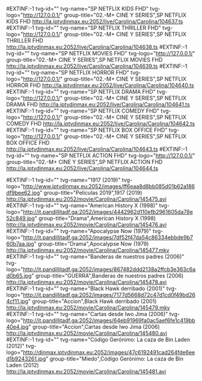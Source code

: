 #EXTINF:-1 tvg-id="" tvg-name="SP NETFLIX KIDS FHD" tvg-logo="http://127.0.0.1/" group-title="02.-M+ CINE Y SERIES",SP NETFLIX KIDS FHD
http://la.iptvdinmax.eu:2052/live/Carolina/Carolina/104637.ts
#EXTINF:-1 tvg-id="" tvg-name="SP NETFLIX THRILLER FHD" tvg-logo="http://127.0.0.1/" group-title="02.-M+ CINE Y SERIES",SP NETFLIX THRILLER FHD
http://la.iptvdinmax.eu:2052/live/Carolina/Carolina/104638.ts
#EXTINF:-1 tvg-id="" tvg-name="SP NETFLIX MOVIES FHD" tvg-logo="http://127.0.0.1/" group-title="02.-M+ CINE Y SERIES",SP NETFLIX MOVIES FHD
http://la.iptvdinmax.eu:2052/live/Carolina/Carolina/104639.ts
#EXTINF:-1 tvg-id="" tvg-name="SP NETFLIX HORROR FHD" tvg-logo="http://127.0.0.1/" group-title="02.-M+ CINE Y SERIES",SP NETFLIX HORROR FHD
http://la.iptvdinmax.eu:2052/live/Carolina/Carolina/104640.ts
#EXTINF:-1 tvg-id="" tvg-name="SP NETFLIX DRAMA FHD" tvg-logo="http://127.0.0.1/" group-title="02.-M+ CINE Y SERIES",SP NETFLIX DRAMA FHD
http://la.iptvdinmax.eu:2052/live/Carolina/Carolina/104641.ts
#EXTINF:-1 tvg-id="" tvg-name="SP NETFLIX COMEDY FHD" tvg-logo="http://127.0.0.1/" group-title="02.-M+ CINE Y SERIES",SP NETFLIX COMEDY FHD
http://la.iptvdinmax.eu:2052/live/Carolina/Carolina/104642.ts
#EXTINF:-1 tvg-id="" tvg-name="SP NETFLIX BOX OFFICE FHD" tvg-logo="http://127.0.0.1/" group-title="02.-M+ CINE Y SERIES",SP NETFLIX BOX OFFICE FHD
http://la.iptvdinmax.eu:2052/live/Carolina/Carolina/104643.ts
#EXTINF:-1 tvg-id="" tvg-name="SP NETFLIX ACTION FHD" tvg-logo="http://127.0.0.1/" group-title="02.-M+ CINE Y SERIES",SP NETFLIX ACTION FHD
http://la.iptvdinmax.eu:2052/live/Carolina/Carolina/104644.ts

#EXTINF:-1 tvg-id="" tvg-name="1917 (2019)" tvg-logo="http://www.iptvdinmax.eu:2052/images/ff6eaa8d8bb085d01b62a186df9bee62.jpg" group-title="Peliculas 2019",1917 (2019)
http://la.iptvdinmax.eu:2052/movie/Carolina/Carolina/145475.avi
#EXTINF:-1 tvg-id="" tvg-name="American History X (1998)" tvg-logo="http://it.pandillitadf.ga:2052/images/4442962d110efb2961605da78e52c849.jpg" group-title="Drama",American History X (1998)
http://la.iptvdinmax.eu:2052/movie/Carolina/Carolina/145476.avi
#EXTINF:-1 tvg-id="" tvg-name="Apocalypse Now (1979)" tvg-logo="http://it.pandillitadf.ga:2052/images/7df52f47da54c86334ebbde9b760b7aa.jpg" group-title="Drama",Apocalypse Now (1979)
http://la.iptvdinmax.eu:2052/movie/Carolina/Carolina/145477.mkv
#EXTINF:-1 tvg-id="" tvg-name="Banderas de nuestros padres (2006)" tvg-logo="http://it.pandillitadf.ga:2052/images/867482ddd2138a2ffcb3e363c6ad0b65.jpg" group-title="GUERRA",Banderas de nuestros padres (2006)
http://la.iptvdinmax.eu:2052/movie/Carolina/Carolina/145478.avi
#EXTINF:-1 tvg-id="" tvg-name="Black Hawk derribado (2001)" tvg-logo="http://it.pandillitadf.ga:2052/images/7177d5668d72c47d1cd0f49bd264cf11.jpg" group-title="Accion",Black Hawk derribado (2001)
http://la.iptvdinmax.eu:2052/movie/Carolina/Carolina/145479.mkv
#EXTINF:-1 tvg-id="" tvg-name="Cartas desde Iwo Jima (2006)" tvg-logo="http://it.pandillitadf.ga:2052/images/64eb91969fa0ac5aef6fe1c419bb40e4.jpg" group-title="Accion",Cartas desde Iwo Jima (2006)
http://la.iptvdinmax.eu:2052/movie/Carolina/Carolina/145480.avi
#EXTINF:-1 tvg-id="" tvg-name="Código Gerónimo: La caza de Bin Laden (2012)" tvg-logo="http://dinmax.iptvdinmax.eu:2052/images/47c6192491cad264fde6eed1b9243261.jpg" group-title="Miedo",Código Gerónimo: La caza de Bin Laden (2012)
http://la.iptvdinmax.eu:2052/movie/Carolina/Carolina/145481.avi

